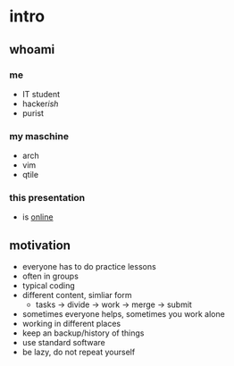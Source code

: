 # intro
## whoami
### me
- IT student
- hacker*ish*
- purist

### my maschine
- arch
- vim
- qtile

### this presentation
- is [online](https://github.com:wahrwolf/cooperative-work-with-gitt)

## motivation
- everyone has to do practice lessons
- often in groups
- typical coding
- different content, simliar form
  - tasks -> divide -> work -> merge -> submit
- sometimes everyone helps, sometimes you work alone
- working in different places
- keep an backup/history of things
- use standard software
- be lazy, do not repeat yourself

